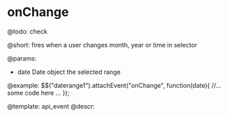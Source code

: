 onChange
=============

@todo:
	check 

@short:
	fires when a user changes month, year or time in selector 

@params:
- date			Date object			the selected range

@example:
$$("daterange1").attachEvent("onChange", function(date){
    //... some code here ... 
});

@template:	api_event
@descr:

